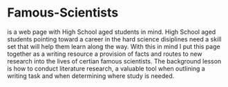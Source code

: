 # Famous-Scientists
is a web page with High School aged students in mind.  High School aged students pointing toward a career in the hard science disiplines need a skill set that will help them learn along the way.  With this in mind I put this page together as a writing resource a provision of facts and routes to new research into the lives of certian famous scientists.  The background lesson is how to conduct literature research, a valuable tool when outlining a writing task and when determining where study is needed.
